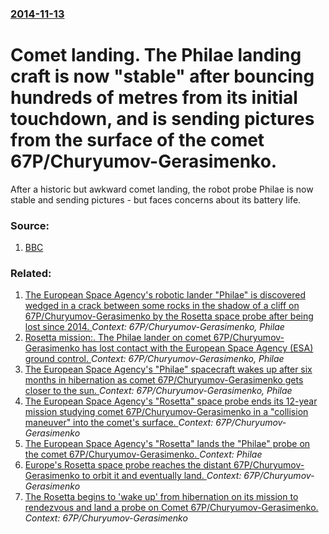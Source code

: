 ### [2014-11-13](/news/2014/11/13/index.md)

# Comet landing. The Philae landing craft is now "stable" after bouncing hundreds of metres from its initial touchdown, and is sending pictures from the surface of the comet 67P/Churyumov-Gerasimenko. 

After a historic but awkward comet landing, the robot probe Philae is now stable and sending pictures - but faces concerns about its battery life.


### Source:

1. [BBC](http://www.bbc.com/news/science-environment-30034060#)

### Related:

1. [The European Space Agency's robotic lander "Philae" is discovered wedged in a crack between some rocks in the shadow of a cliff on 67P/Churyumov-Gerasimenko by the Rosetta space probe after being lost since 2014. ](/news/2016/09/5/the-european-space-agency-s-robotic-lander-philae-is-discovered-wedged-in-a-crack-between-some-rocks-in-the-shadow-of-a-cliff-on-67p-chury.md) _Context: 67P/Churyumov-Gerasimenko, Philae_
2. [Rosetta mission:. The Philae lander on comet 67P/Churyumov-Gerasimenko has lost contact with the European Space Agency (ESA) ground control. ](/news/2015/07/20/rosetta-mission-the-philae-lander-on-comet-67p-churyumov-gerasimenko-has-lost-contact-with-the-european-space-agency-esa-ground-contro.md) _Context: 67P/Churyumov-Gerasimenko, Philae_
3. [The European Space Agency's "Philae" spacecraft wakes up after six months in hibernation as comet 67P/Churyumov-Gerasimenko gets closer to the sun. ](/news/2015/06/14/the-european-space-agency-s-philae-spacecraft-wakes-up-after-six-months-in-hibernation-as-comet-67p-churyumov-gerasimenko-gets-closer-to.md) _Context: 67P/Churyumov-Gerasimenko, Philae_
4. [The European Space Agency's "Rosetta" space probe ends its 12-year mission studying comet 67P/Churyumov-Gerasimenko in a "collision maneuver" into the comet's surface. ](/news/2016/09/30/the-european-space-agency-s-rosetta-space-probe-ends-its-12-year-mission-studying-comet-67p-churyumov-gerasimenko-in-a-collision-maneuv.md) _Context: 67P/Churyumov-Gerasimenko_
5. [The European Space Agency's "Rosetta" lands the "Philae" probe on the comet 67P/Churyumov-Gerasimenko. ](/news/2014/11/12/the-european-space-agency-s-rosetta-lands-the-philae-probe-on-the-comet-67p-churyumov-gerasimenko.md) _Context: Philae_
6. [Europe's Rosetta space probe reaches the distant 67P/Churyumov-Gerasimenko to orbit it and eventually land. ](/news/2014/08/6/europe-s-rosetta-space-probe-reaches-the-distant-67p-churyumov-gerasimenko-to-orbit-it-and-eventually-land.md) _Context: 67P/Churyumov-Gerasimenko_
7. [The Rosetta begins to 'wake up' from hibernation on its mission to rendezvous and land a probe on Comet 67P/Churyumov-Gerasimenko. ](/news/2014/01/20/the-rosetta-begins-to-wake-up-from-hibernation-on-its-mission-to-rendezvous-and-land-a-probe-on-comet-67p-churyumov-gerasimenko.md) _Context: 67P/Churyumov-Gerasimenko_
